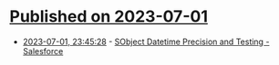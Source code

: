 # [Published on 2023-07-01](index.md)

* [2023-07-01, 23:45:28](https://lobste.rs/s/aw8oz3/sobject_datetime_precision_testing) - [SObject Datetime Precision and Testing - Salesforce](https://www.robbieduncan.com/blog/sobject-datetime-precision-and-testing)
